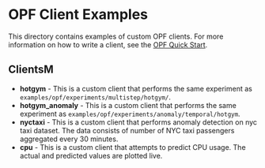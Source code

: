# OPF Client Examples

This directory contains examples of custom OPF clients. For more information on how to write a client, see the [OPF Quick Start](http://nupic.docs.numenta.org/0.7.0.dev0/quick-start/opf.html).

## ClientsM

* __hotgym__ - This is a custom client that performs the same experiment as `examples/opf/experiments/multistep/hotgym/`.
* __hotgym_anomaly__ - This is a custom client that performs the same experiment as `examples/opf/experiments/anomaly/temporal/hotgym`.
* __nyctaxi__ - This is a custom client that performs anomaly detection on nyc taxi dataset. The data consists of number of NYC taxi passengers aggregated every 30 minutes.
* __cpu__ - This is a custom client that attempts to predict CPU usage. The actual and predicted values are plotted live.
